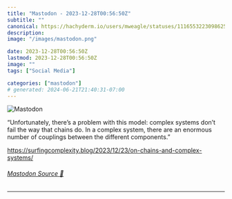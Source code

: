 ```yaml
---
title: "Mastodon - 2023-12-28T00:56:50Z"
subtitle: ""
canonical: https://hachyderm.io/users/mweagle/statuses/111655322309862507
description:
image: "/images/mastodon.png"

date: 2023-12-28T00:56:50Z
lastmod: 2023-12-28T00:56:50Z
image: ""
tags: ["Social Media"]

categories: ["mastodon"]
# generated: 2024-06-21T21:40:31-07:00
---
```

![Mastodon](/images/mastodon.png)

<p>“Unfortunately, there’s a problem with this model: complex systems don’t fail the way that chains do. In a complex system, there are an enormous number of couplings between the different components.”</p><p><a href="https://surfingcomplexity.blog/2023/12/23/on-chains-and-complex-systems/" target="_blank" rel="nofollow noopener noreferrer" translate="no"><span class="invisible">https://</span><span class="ellipsis">surfingcomplexity.blog/2023/12</span><span class="invisible">/23/on-chains-and-complex-systems/</span></a></p>


###### [Mastodon Source 🐘](https://hachyderm.io/@mweagle/111655322309862507)

___
